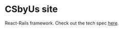 # CSbyUs site

React-Rails framework. Check out the tech spec [here](https://docs.google.com/document/d/13hSr1wCbxlcXqTAHig5SyGlGl-fy0TIPMvnF2_gAM-M/edit?usp=sharing).
